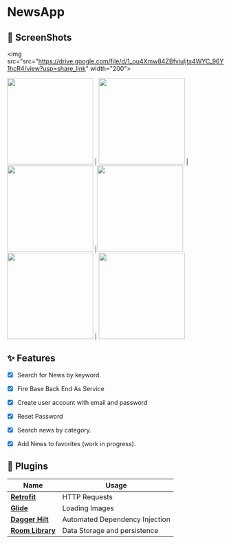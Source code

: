 # NewsApp



## 📸 ScreenShots
<img src="src="https://drive.google.com/file/d/1_ou4Xmw84ZBfviuljtx4WYC_96Y1hcR4/view?usp=share_link" width="200"> 

<img src="https://j.gifs.com/nRkPWW.gif" width="200"> | <img src="https://j.gifs.com/qQn9WG.gif" width="200"> | <img src="https://j.gifs.com/r2o6W4.gif" width="200"> |<img src="https://j.gifs.com/gpEPW3.gif" width="200">
 <img src="https://j.gifs.com/oZlPW3.gif" width="200">   | <img src="https://j.gifs.com/w0wl6M.gif" width="200">


## ✨ Features
- [x] Search for News by keyword.
- [x] Fire Base Back End As Service
- [x] Create user account with email and password
- [x] Reset Password 
- [x] Search news by category.
- [x] Add News to favorites (work in progress).








## 🔌 Plugins

| Name                                                    | Usage                                               |
| ------------------------------------------------------- | --------------------------------------------------- |
| [**Retrofit**](https://square.github.io/retrofit/)      | HTTP Requests                                       |
| [**Glide**](https://bumptech.github.io/glide/)          | Loading Images                                     |
| [**Dagger Hilt**](https://developer.android.com/training/dependency-injection/hilt-android/)| Automated Dependency Injection                |
| [**Room Library**](https://developer.android.com/jetpack/androidx/releases/room)| Data Storage and persistence|
